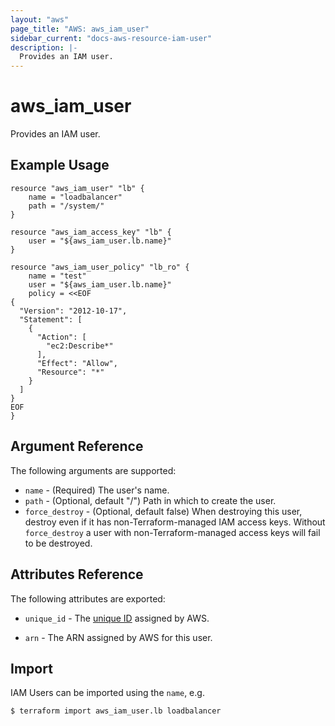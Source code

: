 ```yaml
---
layout: "aws"
page_title: "AWS: aws_iam_user"
sidebar_current: "docs-aws-resource-iam-user"
description: |-
  Provides an IAM user.
---
```


# aws\_iam\_user

Provides an IAM user.

## Example Usage

```
resource "aws_iam_user" "lb" {
    name = "loadbalancer"
    path = "/system/"
}

resource "aws_iam_access_key" "lb" {
    user = "${aws_iam_user.lb.name}"
}

resource "aws_iam_user_policy" "lb_ro" {
    name = "test"
    user = "${aws_iam_user.lb.name}"
    policy = <<EOF
{
  "Version": "2012-10-17",
  "Statement": [
    {
      "Action": [
        "ec2:Describe*"
      ],
      "Effect": "Allow",
      "Resource": "*"
    }
  ]
}
EOF
}
```

## Argument Reference

The following arguments are supported:

* `name` - (Required) The user's name.
* `path` - (Optional, default "/") Path in which to create the user.
* `force_destroy` - (Optional, default false) When destroying this user, destroy
  even if it has non-Terraform-managed IAM access keys. Without `force_destroy`
  a user with non-Terraform-managed access keys will fail to be destroyed.

## Attributes Reference

The following attributes are exported:

* `unique_id` - The [unique ID][1] assigned by AWS.
* `arn` - The ARN assigned by AWS for this user.

  [1]: https://docs.aws.amazon.com/IAM/latest/UserGuide/Using_Identifiers.html#GUIDs


## Import

IAM Users can be imported using the `name`, e.g. 

```
$ terraform import aws_iam_user.lb loadbalancer
```
